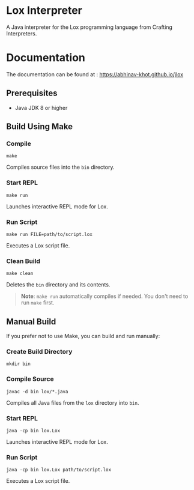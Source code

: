 # Lox Interpreter

A Java interpreter for the Lox programming language from Crafting Interpreters.

# Documentation 

The documentation can be found at : https://abhinav-khot.github.io/jlox

## Prerequisites

- Java JDK 8 or higher

## Build Using Make

### Compile

```console
make
```

Compiles source files into the `bin` directory.

### Start REPL

```console
make run
```

Launches interactive REPL mode for Lox.

### Run Script

```console
make run FILE=path/to/script.lox
```

Executes a Lox script file.

### Clean Build

```console
make clean
```

Deletes the `bin` directory and its contents.

> **Note**: `make run` automatically compiles if needed. You don't need to run `make` first.

## Manual Build

If you prefer not to use Make, you can build and run manually:

### Create Build Directory

```console
mkdir bin
```

### Compile Source

```console
javac -d bin lox/*.java
```

Compiles all Java files from the `lox` directory into `bin`.

### Start REPL

```console
java -cp bin lox.Lox
```

Launches interactive REPL mode for Lox.

### Run Script

```console
java -cp bin lox.Lox path/to/script.lox
```

Executes a Lox script file.
